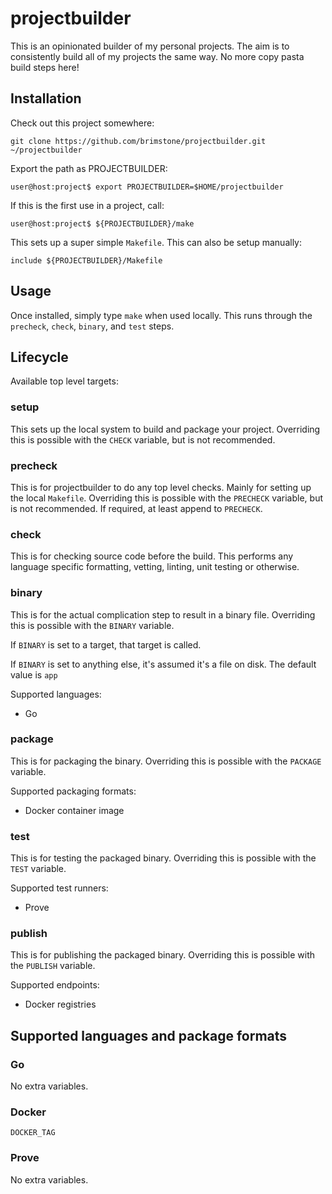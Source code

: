 projectbuilder
==============

This is an opinionated builder of my personal projects. The aim is to
consistently build all of my projects the same way. No more copy pasta build
steps here!

Installation
------------

Check out this project somewhere:

```
git clone https://github.com/brimstone/projectbuilder.git ~/projectbuilder
```

Export the path as PROJECTBUILDER:

```
user@host:project$ export PROJECTBUILDER=$HOME/projectbuilder
```

If this is the first use in a project, call:

```
user@host:project$ ${PROJECTBUILDER}/make
```

This sets up a super simple `Makefile`. This can also be setup manually:

```
include ${PROJECTBUILDER}/Makefile
```


Usage
-----

Once installed, simply type `make` when used locally. This runs through the
`precheck`, `check`, `binary`, and `test` steps.

Lifecycle
---------

Available top level targets:

### setup

This sets up the local system to build and package your project. Overriding this
is possible with the `CHECK` variable, but is not recommended.

### precheck

This is for projectbuilder to do any top level checks. Mainly for setting up the
local `Makefile`. Overriding this is possible with the `PRECHECK` variable, but
is not recommended. If required, at least append to `PRECHECK`.

### check

This is for checking source code before the build. This performs any language
specific formatting, vetting, linting, unit testing or otherwise. 

### binary

This is for the actual complication step to result in a binary file. Overriding
this is possible with the `BINARY` variable.

If `BINARY` is set to a target, that target is called.

If `BINARY` is set to anything else, it's assumed it's a file on disk. The
default value is `app`

Supported languages:

- Go

### package

This is for packaging the binary. Overriding this is possible with the `PACKAGE`
variable.

Supported packaging formats:

- Docker container image

### test

This is for testing the packaged binary. Overriding this is possible with the
`TEST` variable.

Supported test runners:

- Prove

### publish

This is for publishing the packaged binary. Overriding this is possible with the
`PUBLISH` variable.

Supported endpoints:

- Docker registries


Supported languages and package formats
---------------------------------------

### Go

No extra variables.

### Docker

`DOCKER_TAG`

### Prove

No extra variables.
